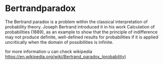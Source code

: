 # Bertrandparadox
The Bertrand paradox is a problem within the classical interpretation of probability theory. Joseph Bertrand introduced it in his work Calculation of probabilities (1889), as an example to show that the principle of indifference may not produce definite, well-defined results for probabilities if it is applied uncritically when the domain of possibilities is infinite.


for more information u can check wikipedia
https://en.wikipedia.org/wiki/Bertrand_paradox_(probability)
